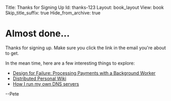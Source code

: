 Title: Thanks for Signing Up
Id: thanks-123
Layout: book_layout
View: book
Skip_title_suffix: true
Hide_from_archive: true

# Almost done...

Thanks for signing up. Make sure you click the link in the email you're about to get.

In the mean time, here are a few interesting things to explore:

* [Design for Failure: Processing Payments with a Background Worker](/design-for-failure-processing-payments-with-a-background-worker)
* [Distributed Personal Wiki](/git-backed-personal-markdown-wiki)
* [How I run my own DNS servers](/how-i-run-my-own-dns)

--Pete
